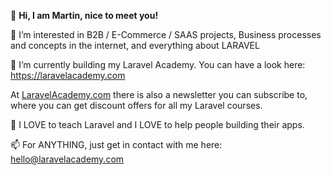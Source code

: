 👋 **Hi, I am Martin, nice to meet you!**


👀 I’m interested in B2B / E-Commerce / SAAS projects, Business processes and concepts in the internet, and everything about LARAVEL
 

🌱 I’m currently building my Laravel Academy. You can have a look here: https://laravelacademy.com 

At [LaravelAcademy.com](https://laravelacademy.com) there is also a newsletter you can subscribe to, where you can get discount offers for all my Laravel courses.
 
💞️ I LOVE to teach Laravel and I LOVE to help people building their apps.
 

📫 For ANYTHING, just get in contact with me here: hello@laravelacademy.com

<!---
martin-masterclass/martin-masterclass is a ✨ special ✨ repository because its `README.md` (this file) appears on your GitHub profile.
You can click the Preview link to take a look at your changes.
--->
